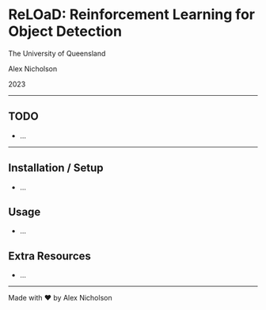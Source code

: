 # ReLOaD: Reinforcement Learning for Object Detection

The University of Queensland

Alex Nicholson

2023

---

## TODO

- ...

---

## Installation / Setup

- ...

## Usage

- ...

## Extra Resources

- ...


---

Made with ❤️ by Alex Nicholson